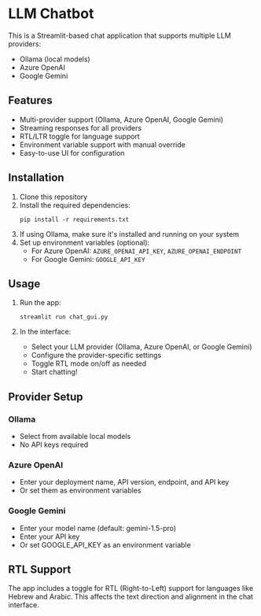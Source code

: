 # LLM Chatbot

This is a Streamlit-based chat application that supports multiple LLM providers:
- Ollama (local models)
- Azure OpenAI
- Google Gemini

## Features

- Multi-provider support (Ollama, Azure OpenAI, Google Gemini)
- Streaming responses for all providers
- RTL/LTR toggle for language support
- Environment variable support with manual override
- Easy-to-use UI for configuration

## Installation

1. Clone this repository
2. Install the required dependencies:
   ```
   pip install -r requirements.txt
   ```
3. If using Ollama, make sure it's installed and running on your system
4. Set up environment variables (optional):
   - For Azure OpenAI: `AZURE_OPENAI_API_KEY`, `AZURE_OPENAI_ENDPOINT`
   - For Google Gemini: `GOOGLE_API_KEY`

## Usage

1. Run the app:
   ```
   streamlit run chat_gui.py
   ```

2. In the interface:
   - Select your LLM provider (Ollama, Azure OpenAI, or Google Gemini)
   - Configure the provider-specific settings
   - Toggle RTL mode on/off as needed
   - Start chatting!

## Provider Setup

### Ollama
- Select from available local models
- No API keys required

### Azure OpenAI
- Enter your deployment name, API version, endpoint, and API key
- Or set them as environment variables

### Google Gemini
- Enter your model name (default: gemini-1.5-pro)
- Enter your API key
- Or set GOOGLE_API_KEY as an environment variable

## RTL Support

The app includes a toggle for RTL (Right-to-Left) support for languages like Hebrew and Arabic. This affects the text direction and alignment in the chat interface. 